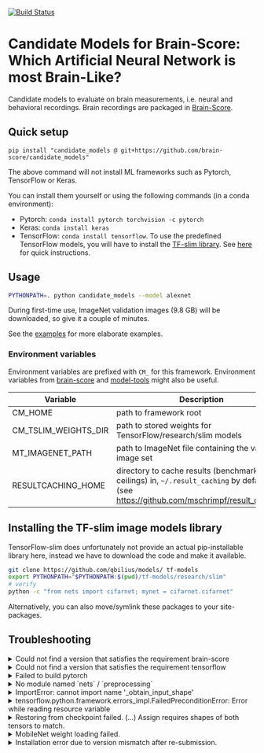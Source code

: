 [![Build Status](https://travis-ci.com/brain-score/candidate_models.svg?token=vqt7d2yhhpLGwHsiTZvT&branch=master)](https://travis-ci.com/brain-score/candidate_models)

# Candidate Models for Brain-Score: Which Artificial Neural Network is most Brain-Like?

Candidate models to evaluate on brain measurements, i.e. neural and behavioral recordings.
Brain recordings are packaged in [Brain-Score](https://github.com/dicarlolab/brain-score).


## Quick setup

```
pip install "candidate_models @ git+https://github.com/brain-score/candidate_models"
```

The above command will not install ML frameworks such as Pytorch, TensorFlow or Keras.

You can install them yourself or using the following commands (in a conda environment):
* Pytorch: `conda install pytorch torchvision -c pytorch`
* Keras: `conda install keras`
* TensorFlow: `conda install tensorflow`. To use the predefined TensorFlow models, you will have to install the [TF-slim library](https://github.com/qbilius/models/tree/master/research/slim).
See [here](#installing-the-tf-slim-image-models-library) for quick instructions.


## Usage
```bash
PYTHONPATH=. python candidate_models --model alexnet
```

During first-time use, ImageNet validation images (9.8 GB) will be downloaded, so give it a couple of minutes.

See the [examples](examples/) for more elaborate examples.


### Environment variables
Environment variables are prefixed with `CM_` for this framework. 
Environment variables from [brain-score](https://github.com/brain-score/brain-score) 
and [model-tools](https://github.com/brain-score/model-tools) might also be useful.

| Variable               | Description                                                  |
|------------------------|--------------------------------------------------------------|
| CM_HOME                | path to framework root                                       |
| CM_TSLIM_WEIGHTS_DIR   | path to stored weights for TensorFlow/research/slim models   |
| MT_IMAGENET_PATH       | path to ImageNet file containing the validation image set    |
| RESULTCACHING_HOME     | directory to cache results (benchmark ceilings) in, `~/.result_caching` by default (see https://github.com/mschrimpf/result_caching) |


## Installing the TF-slim image models library

TensorFlow-slim does unfortunately not provide an actual pip-installable library here, instead we have to download the code and make it available.

```bash
git clone https://github.com/qbilius/models/ tf-models
export PYTHONPATH="$PYTHONPATH:$(pwd)/tf-models/research/slim"
# verify
python -c "from nets import cifarnet; mynet = cifarnet.cifarnet"
```

Alternatively, you can also move/symlink these packages to your site-packages.


## Troubleshooting
<details>
<summary>Could not find a version that satisfies the requirement brain-score</summary>

pip has trouble when dependency links are private repositories (as is the case now for brain-score).
To circumvent, install brain-score by hand before installing candidate_models:
`pip install --process-dependency-links git+https://github.com/dicarlolab/brain-score`.
</details>

<details>
<summary>Could not find a version that satisfies the requirement tensorflow</summary>

TensorFlow doesn't always catch up with newer Python versions.
For instance, if you have Python 3.7 (check with `python -V`), TensorFlow might only work up to Python 3.6.
If you're using conda, it usually installs the very newest version of Python.
To fix, downgrade python: `conda install python=3.6`.
</details>

<details>
<summary>Failed to build pytorch</summary>

Some versions of PyTorch cannot be installed via pip (e.g. CPU).
Instead, you need to build pytorch from their provided wheel.
Check [the website](https://pytorch.org/) for installation instructions, right now they are (e.g. for Linux, Python 3.6, no CUDA):
`pip install http://download.pytorch.org/whl/cpu/torch-0.4.1-cp36-cp36m-linux_x86_64.whl &&
pip install torchvision`.
Or just use conda, e.g., for CPU: `conda install pytorch-cpu torchvision-cpu -c pytorch`
</details>

<details>
<summary>No module named `nets` / `preprocessing`</summary>
You probably haven't installed TensorFlow/research/slim.
Follow the instructions [here](https://github.com/tensorflow/models/tree/master/research/slim#Install).
</details>

<details>
<summary>ImportError: cannot import name '_obtain_input_shape'</summary>

keras_squeezenet unfortunately does not run with keras > 2.2.0.
To fix, `pip install keras==2.2.0`.
</details>

<details>
<summary>tensorflow.python.framework.errors_impl.FailedPreconditionError: Error while reading resource variable</summary>

If this happened when running a keras model, your tensorflow and keras versions are probably incompatible.
See the setup.py for which versions are supported.
</details>

<details>
<summary>Restoring from checkpoint failed. (...) Assign requires shapes of both tensors to match.</summary>

Most likely your passed image_size does not match up with the image size the model expects (e.g. inception_v{3,4} expect 299 insead of 224).
Either let the framework infer what image_size the model needs (run without `--image_size`) or set the correct image_size yourself.
</details>

<details>
<summary>MobileNet weight loading failed.</summary>

Error message e.g. `Assign requires shapes of both tensors to match. lhs shape= [1,1,240,960] rhs shape= [1,1,240,1280]`.

There is an error in the MobileNet implementation which causes the multiplier to not be applied properly:
the number of channels sometimes go beyond what they ought to be (e.g. for the last layer).
The [line in question](https://github.com/tensorflow/models/blob/628b970a3d7c59a3b65220e24972f9987e879bca/research/slim/nets/mobilenet/mobilenet.py#L250) needs to be prefixed with a conditional:
```
if i != len(conv_defs['spec']) - 1 or multiplier >= 1:
    opdef.multiplier_func(params, multiplier)
```
This is already done in [@qbilius' fork of tensorflow/models](https://github.com/qbilius/models).
</details>


<details>
<summary>Installation error due to version mismatch after re-submission.</summary>

Error message e.g. 
```
ERROR: Cannot install brain-score and candidate-models==0.1.0 because these package versions have conflicting dependencies.
The conflict is caused by:
    candidate-models 0.1.0 depends on pandas==0.25.3
    brainio-base 0.1.0 depends on pandas>=1.2.0
```

This can happen when re-submitting a model because the underlying submission.zip might point to versions that were okay at the time, but are in conflict after updates to the brain-score framework. For instance, old versions of candidate-models specified pandas==0.25.3 which was removed in newer versions and leads to old versions being incompatible with newer specifications of pandas in BrainIO.

The best solution is to re-submit a zip file without those version conflicts. Ideally submissions should avoid specifying any versions themselves as much as possible to prevent this error.
We have also been updating the zip files internally on the server, but this is not a long-term solution.
</details>
